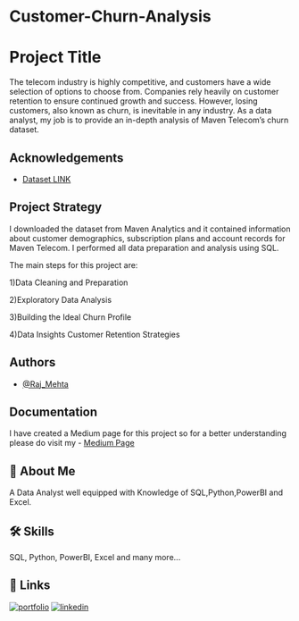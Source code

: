 # Customer-Churn-Analysis

# Project Title

The telecom industry is highly competitive, and customers have a wide selection of options to choose from. Companies rely heavily on customer retention to ensure continued growth and success. However, losing customers, also known as churn, is inevitable in any industry. As a data analyst, my job is to provide an in-depth analysis of Maven Telecom’s churn dataset.





## Acknowledgements

 - [Dataset LINK](https://www.mavenanalytics.io/data-playground)



## Project Strategy

I downloaded the dataset from Maven Analytics and it contained information about customer demographics, subscription plans and account records for Maven Telecom. I performed all data preparation and analysis using SQL.

The main steps for this project are:

1)Data Cleaning and Preparation

2)Exploratory Data Analysis

3)Building the Ideal Churn Profile

4)Data Insights
Customer Retention Strategies


## Authors

- [@Raj_Mehta](https://github.com/rajmehta2411)


## Documentation

I have created a Medium page for this project so for a better understanding please do visit my - [Medium Page](https://medium.com/@raj.mehta241100/customer-churn-analysis-287d6025c409)


## 🚀 About Me
A Data Analyst well equipped with Knowledge of SQL,Python,PowerBI and Excel.


## 🛠 Skills
SQL, Python, PowerBI, Excel and many more...


## 🔗 Links
[![portfolio](https://img.shields.io/badge/my_portfolio-000?style=for-the-badge&logo=ko-fi&logoColor=white)](https://rajmehta2411.github.io/Final.github.io//)
[![linkedin](https://img.shields.io/badge/linkedin-0A66C2?style=for-the-badge&logo=linkedin&logoColor=white)](https://www.linkedin.com/in/rajmehta2411//)


